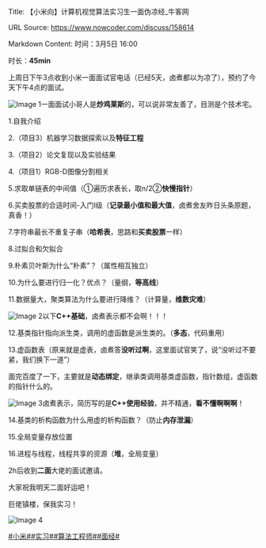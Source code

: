 Title: 【小米向】计算机视觉算法实习生一面伪凉经_牛客网

URL Source: https://www.nowcoder.com/discuss/158614

Markdown Content:
时间：3月5日 16:00

时长：**45min**

上周日下午3点收到小米一面面试官电话（已经5天，卤煮都以为凉了），预约了今天下午4点的面试。

![Image 1](https://uploadfiles.nowcoder.com/images/20191018/468200_1571397293409_4A47A0DB6E60853DEDFCFDF08A5CA249)一面面试小哥人是**炒鸡莱斯**的，可以说非常友善了，目测是个技术宅。

1.自我介绍

2.（项目3）机器学习数据探索以及**特征工程**

3.（项目2）论文复现以及实验结果

4.（项目1）RGB-D图像分割相关

5.求取单链表的中间值（①遍历求表长，取n/2②**快慢指针**）

6.买卖股票的合适时间-入门I级（**记录最小值和最大值**，卤煮舍友昨日头条原题，真香！）

7.字符串最长不重复子串（**哈希表**，思路和**买卖股票**一样）

8.过拟合和欠拟合

9.朴素贝叶斯为什么“朴素”？（属性相互独立）

10.为什么要进行归一化？优点？（量纲，**等高线**）

11.数据量大，聚类算法为什么要进行降维？（计算量，**维数灾难**）

![Image 2](https://uploadfiles.nowcoder.com/images/20191018/468200_1571396914971_C9BACA3CDA1C39194C04FE2170C3DA65)以下**C++基础**，卤煮表示都不会啊！！！

12.基类指针指向派生类，调用的虚函数是派生类的。（**多态**，代码重用）

13.虚函数表（原来就是虚表，卤煮答**没听过啊**，这里面试官笑了，说“没听过不要紧，我们换下一道”）

面完百度了一下，主要就是**动态绑定**，继承类调用基类虚函数，指针数组，虚函数的指针什么的。

![Image 3](https://uploadfiles.nowcoder.com/images/20191018/468200_1571397817785_7B6FBD4C592D356E087A0F1053751007)卤煮表示，简历写的是**C++使用经验**，并不精通，**看不懂啊啊啊**！

14.基类的析构函数为什么用虚的析构函数？（防止**内存泄漏**）

15.全局变量存放位置

16.进程与线程，线程共享的资源（**堆**，全局变量）

2h后收到**二面**大佬的面试邀请。

大家祝我明天二面好运吧！

巨佬镇楼，保我实习！

![Image 4](https://uploadfiles.nowcoder.com/message_images/20190305/8256312_1551718006010_discuss_1551718005701.jpeg)

[#小米#](https://www.nowcoder.com/enterprise/147/discussion)[#实习#](https://www.nowcoder.com/creation/subject/7ed2b413c8e64f9da9e460af91f577de)[#算法工程师#](https://www.nowcoder.com/creation/subject/146d543971d045ba84b4b8a4dd573fff)[#面经#](https://www.nowcoder.com/creation/subject/928d551be73f40db82c0ed83286c8783)
